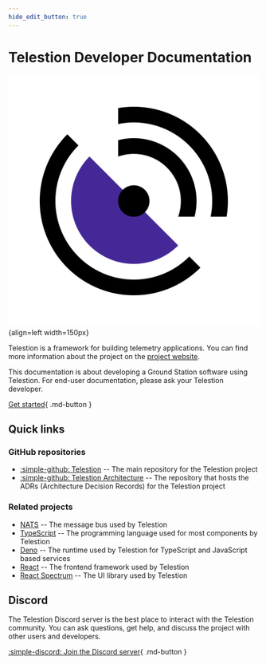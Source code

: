 ```yaml
---
hide_edit_button: true
---
```


# Telestion Developer Documentation

![Telestion logo](./_theme_img/logo.svg){align=left width=150px}

Telestion is a framework for building telemetry applications. You can find more information about the project on the [project website](https://telestion.wuespace.de/).

This documentation is about developing a Ground Station software using Telestion. For end-user documentation, please ask your Telestion developer.

[Get started](getting-started.md){ .md-button }

## Quick links

### GitHub repositories

* [:simple-github: Telestion](https://github.com/wuespace/telestion) -- The main repository for the Telestion project
* [:simple-github: Telestion Architecture](https://github.com/wuespace/telestion-architecture) -- The repository that hosts the ADRs (Architecture Decision Records) for the Telestion project

### Related projects

* [NATS](https://nats.io/) -- The message bus used by Telestion
* [TypeScript](https://www.typescriptlang.org/) -- The programming language used for most components by Telestion
* [Deno](https://deno.land/) -- The runtime used by Telestion for TypeScript and JavaScript based services
* [React](https://reactjs.org/) -- The frontend framework used by Telestion
* [React Spectrum](https://react-spectrum.adobe.com/react-spectrum/index.html) -- The UI library used by Telestion


## Discord

The Telestion Discord server is the best place to interact with the Telestion community. You can ask questions, get help, and discuss the project with other users and developers.

[:simple-discord: Join the Discord server](https://discord.gg/Uw7tEWcWve){ .md-button }

